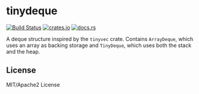 # tinydeque

[![Build Status](https://dev.azure.com/jtnunley01/gui-tools/_apis/build/status/not-a-seagull.tinydeque?branchName=master)](https://dev.azure.com/jtnunley01/gui-tools/_build/latest?definitionId=8&branchName=master)
[![crates.io](https://img.shields.io/crates/v/tinydeque)](https://crates.io/crates/tinydeque)
[![docs.rs](https://docs.rs/tinydeque/badge.svg)](https://docs.rs/tinydeque)

A deque structure inspired by the `tinyvec` crate. Contains `ArrayDeque`, which uses an array as backing storage and `TinyDeque`, which uses both the stack and the heap.

## License

MIT/Apache2 License
